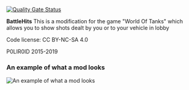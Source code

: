 ﻿
[![Quality Gate Status](https://sonarcloud.io/api/project_badges/measure?project=P0LIR0ID_wot-battlehits&metric=alert_status)](https://sonarcloud.io/dashboard?id=P0LIR0ID_wot-battlehits)

**BattleHits** This is a modification for the game "World Of Tanks" which allows you to show shots dealt by you or to your vehicle in lobby

Code license: CC BY-NC-SA 4.0

P0LIR0ID 2015-2019

### An example of what a mod looks
![An example of what a mod looks](https://static.poliroid.ru/battleHits.jpg)

